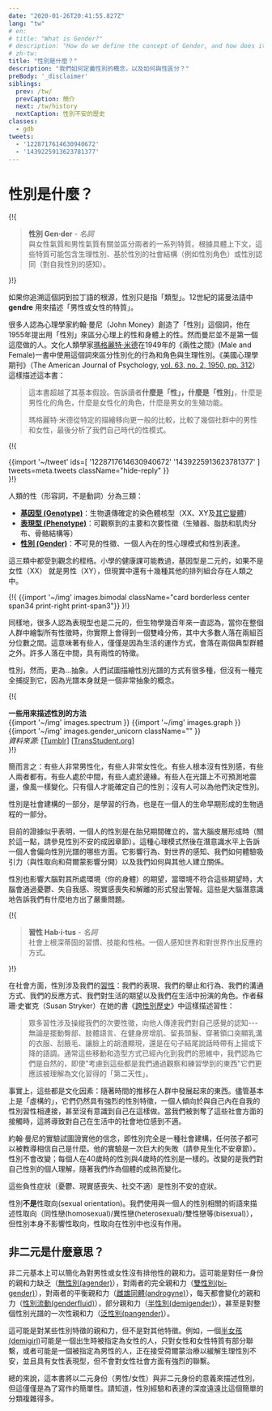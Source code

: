```yaml
---
date: "2020-01-26T20:41:55.827Z"
lang: "tw"
# en:
# title: "What is Gender?"
# description: "How do we define the concept of Gender, and how does it differ from Sex?"
# zh-tw:
title: "性別是什麼？"
description: "我們如何定義性別的概念，以及如何與性區分？"
preBody: '_disclaimer'
siblings:
  prev: /tw/
  prevCaption: 簡介
  next: /tw/history
  nextCaption: 性別不安的歷史
classes:
  - gdb
tweets:
  - '1228717614630940672'
  - '1439225913623781377'
---
```


# 性別是什麼？

{!{
<div class="gutter">
  <blockquote>
    <strong>性別 Gen·der</strong> - <em>名詞</em><br>
    <!-- en:
    The range of characteristics pertaining to, and differentiating between, femininity and masculinity. Depending on the context, these characteristics may include biological sex, sex-based social structures (i.e., gender roles), or gender identity (the personal sense of one's own gender).
    zh-tw: -->
    與女性氣質和男性氣質有關並區分兩者的一系列特質。根據具體上下文，這些特質可能包含生理性別、基於性別的社會結構（例如性別角色）或性別認同（對自我性別的感知）。
  </blockquote>
</div>
}!}

<!-- en:
If you trace the etymology of the word to its Latin roots, gender simply means "type". The Norman French term **gendre** was in use in the 12th century to describe "the quality of being male or female."

zh-tw: -->
如果你追溯這個詞到拉丁語的根源，性別只是指「類型」。12世紀的諾曼法語中 **gendre** 用來描述「男性或女性的特質」。

<!-- en:
Many people attribute the term to psychologist John Money, who proposed using "gender" in 1955 to differentiate mental sex from physical sex. However, Money was not the first to do so. Cultural anthropologist [Margaret Mead](https://en.wikipedia.org/wiki/Margaret_Mead) used the term in 1949 in her book *Male and Female* to distinguish gendered behaviors and roles from biological sex. The American Journal of Psychology ([vol. 63, no. 2, 1950, pp. 312](https://www.jstor.org/stable/1418948)) described the book thusly:

zh-tw: -->
很多人認為心理學家約翰·曼尼（John Money）創造了「性別」這個詞，他在1955年提出用「性別」來區分心理上的性和身體上的性。然而曼尼並不是第一個這麼做的人。文化人類學家[瑪格麗特·米德](https://en.wikipedia.org/wiki/Margaret_Mead)在1949年的《兩性之間》(Male and Female)一書中使用這個詞來區分性別化的行為和角色與生理性別。《美國心理學期刊》（The American Journal of Psychology, [vol. 63, no. 2, 1950, pp. 312](https://www.jstor.org/stable/1418948)）這樣描述這本書：

<!-- en:
> A book, moreover, which gives beyond its premise; for it informs the reader upon **'gender' as well as upon 'sex,'** upon masculine and feminine roles as well as upon male and female and their reproductive functions.
>
> Margaret Mead moves from the specific delineation to the more general comparison of male and female in several communities, finally coming to an analysis of sex-patterns in our own midst and for our own time.

zh-tw: -->
> 這本書超越了其基本假設。告訴讀者**什麼是「性」，什麼是「性別」**，什麼是男性化的角色，什麼是女性化的角色，什麼是男女的生殖功能。
>
> 瑪格麗特·米德從特定的描繪移向更一般的比較，比較了幾個社群中的男性和女性，最後分析了我們自己時代的性模式。

{!{
<div class="gutter">
  {{import '~/tweet' ids=[
    '1228717614630940672'
    '1439225913623781377'
  ] tweets=meta.tweets className="hide-reply" }}
</div>
}!}

<!-- en:
Human Sex (the adjective, not the verb) is broken down into three categories:

zh-tw: -->
人類的性（形容詞，不是動詞）分為三類：

<!-- en:
- **[Genotype](https://en.wikipedia.org/wiki/Genotype)**: The genetically-defined chromosomal kareotype of an organism (XX, XY, [and all variants thereof](https://twitter.com/sciencevet2/status/1035250518870900737?lang=en))
- **[Phenotype](https://en.wikipedia.org/wiki/Phenotype)**: The observable primary and secondary sexual characteristics (genitals, fat and muscle distribution, bone structure, etc.)
- **[Gender](https://en.wikipedia.org/wiki/Gender)**: The **un**observable sexual characteristics, the internal mental model of a person's own sex, and the way that they express it.

zh-tw: -->
- **[基因型 (Genotype)](https://zh.wikipedia.org/wiki/%E5%9F%BA%E5%9B%A0%E5%9E%8B)**：生物遺傳確定的染色體核型（XX、XY及[其它變體](https://twitter.com/sciencevet2/status/1035250518870900737?lang=en)）
- **[表現型 (Phenotype)](https://zh.wikipedia.org/wiki/%E8%A1%A8%E7%8F%BE%E5%9E%8B)**：可觀察到的主要和次要性徵（生殖器、脂肪和肌肉分布、骨骼結構等）
- **[性別 (Gender)](https://zh.wikipedia.org/wiki/%E7%A4%BE%E6%9C%83%E6%80%A7%E5%88%A5)**：**不**可見的性徵、一個人內在的性心理模式和性別表達。

<!-- en:
Any of these three aspects can fall into a position on a range of values. Your elementary school health class probably taught you that genotype is binary, either female (XX) or male (XY), when the reality is that there are a dozen other permutations that can occur within human beings.

zh-tw: -->
這三類中都受到觀念的桎梏。小學的健康課可能教過，基因型是二元的，如果不是女性（XX） 就是男性（XY），但現實中還有十幾種其他的排列組合存在人類之中。

{!{ {{import '~/img' images.bimodal className="card borderless center span34 print-right print-span3"}} }!}

<!-- en:
Likewise, many people believe that phenotype is also binary, but biology has recognized for hundreds of years that, when you plot out all sexual characteristics across a population, you actually end up with a bimodal distribution where the majority of the population falls within a percentile of two groups. This means that some people will, simply by nature of how life works, fall outside of the typical two piles. Many people fall in the middle, with characteristics of both sexes.

zh-tw: -->
同樣地，很多人認為表現型也是二元的，但生物學幾百年來一直認為，當你在整個人群中繪製所有性徵時，你實際上會得到一個雙峰分佈，其中大多數人落在兩組百分位數之間。這意味著有些人，僅僅是因為生活的運作方式，會落在兩個典型群體之外。許多人落在中間，具有兩性的特徵。

<!-- en:
Gender, however, is a lot more... esoteric. There are a lot of different ways in which people have attempted to illustrate the gender spectrum, but none have quite thoroughly captured it because the spectrum is itself a very abstract concept.

zh-tw: -->
性別，然而，更為...抽象。人們試圖描繪性別光譜的方式有很多種，但沒有一種完全捕捉到它，因為光譜本身就是一個非常抽象的概念。

{!{
<div class="">
  <div class="card">
    <div class="card-header"><strong>一些用來描述性別的方法</strong></div>
    <div class="card-body flex flex-row">
      {{import '~/img' images.spectrum }}
      {{import '~/img' images.graph }}
      {{import '~/img' images.gender_unicorn className="" }}
    </div>
    <div class="card-body">
      <em>資料來源:</em>
      [<a href="https://bahamutzero.tumblr.com/post/56838411871/gender-a-visual-guide-when-most-people-think-of">Tumblr</a>]
      [<a href="http://www.transstudent.org/gender">TransStudent.org</a>]
    </div>
  </div>
</div>
}!}

<!-- en:
The short of it is: some people are very male, some people are very female. Some people feel no gender at all, some people feel both. Some are smack in the middle, some land along the edges. Some people oscillate all over the spectrum in unpredictable ways, changing like the wind. Only an individual can identify their own gender; no one else can dictate it for them.

zh-tw: -->
簡而言之：有些人非常男性化，有些人非常女性化。有些人根本沒有性別感，有些人兩者都有。有些人處於中間，有些人處於邊緣。有些人在光譜上不可預測地震盪，像風一樣變化。只有個人才能確定自己的性別；沒有人可以為他們決定性別。

<!-- en:
Gender is part social construct, part learned behaviors, and part biological processes which form very early in a person's life.

zh-tw: -->
性別是社會建構的一部分，是學習的行為，也是在一個人的生命早期形成的生物過程的一部分。

<!-- en:
Present evidence seems to suggest that a person's gender is established during gestation while the cerebral cortex of the brain is forming (more about that in the Causes of Gender Dysphoria section). This mental model then informs, at a subconscious level, what aspects of the gender spectrum a person will lean towards. It affects behavior, perceptions of the world, the way we experience attraction (separate from sexual orientation and hormonal influences) and how we bond with other people.

zh-tw: -->
目前的證據似乎表明，一個人的性別是在胎兒期間確立的，當大腦皮層形成時（關於這一點，請參見性別不安的成因章節）。這種心理模式然後在潛意識水平上告訴一個人會偏向性別光譜的哪些方面。它影響行為、對世界的感知、我們如何體驗吸引力（與性取向和荷爾蒙影響分開）以及我們如何與其他人建立關係。

<!-- en:
Gender also affects the expectations that the brain has for the environment it resides in (your body), and when that environment does not meet those expectations, the brain sends up warning alarms in the form of depression, depersonalization, derealization, and dissociation. These are the brain's subconscious ways of informing us that something is very wrong.

zh-tw: -->
性別也影響大腦對其所處環境（你的身體）的期望，當環境不符合這些期望時，大腦會通過憂鬱、失自我感、現實感喪失和解離的形式發出警報。這些是大腦潛意識地告訴我們有什麼地方出了嚴重問題。

{!{
<div class="gutter"><blockquote>
  <strong>習性 Hab·i·tus</strong> - <em>名詞</em><br>
  <!-- en:
  Socially ingrained habits, skills, and dispositions. The way a person perceives and reacts to the world.
  zh-tw: -->
  社會上根深蒂固的習慣、技能和性格。一個人感知世界和對世界作出反應的方式。
</blockquote></div>
}!}

<!-- en:
On the social side, gender involves our [habitus](https://en.wikipedia.org/wiki/Habitus_(sociology)): our presentation, our mannerisms and behaviors, how we communicate, how we react, what our expectations are from life, and the roles that we fulfill as we walk through life. The author Susan Stryker described habitus it in her book *[Transgender History](https://smile.amazon.com/Transgender-History-second-Todays-Revolution/dp/158005689X)*:

zh-tw: -->
在社會方面，性別涉及我們的[習性](https://zh.wikipedia.org/wiki/%E6%85%A3%E7%BF%92)：我們的表現、我們的舉止和行為、我們的溝通方式、我們的反應方式、我們對生活的期望以及我們在生活中扮演的角色。作者蘇珊·史崔克（Susan Stryker）在她的書《[跨性別歷史](https://smile.amazon.com/Transgender-History-second-Todays-Revolution/dp/158005689X)》中這樣描述習性：

<!-- en:
> A lot of habitus involves manipulating our secondary sex characteristics to communicate to others our own sense of who we feel we are---whether we sway our hips, talk with our hands, bulk up at the gym, grow out our hair, wearclothing with a neckline that emphasizes our cleavage, shave our armpits, allow stubble to be visible on our faces, or speak with a rising or falling inflection at the end of sentences. Often these ways of moving and styling have become so internalized that we think of them as natural even though---given that they are all things we've learned through observation and practice---they can be better understood as culturally acquired "second nature."

zh-tw: -->
> 眾多習性涉及操縱我們的次要性徵，向他人傳達我們對自己感覺的認知---無論是擺動臀部、肢體語言、在健身房增肌、留長頭髮、穿著領口突顯乳溝的衣服、刮腋毛、讓臉上的胡渣顯現，還是在句子結尾說話時帶有上揚或下降的語調。通常這些移動和造型方式已經內化到我們的思維中，我們認為它們是自然的，即使"考慮到這些都是我們通過觀察和練習學到的東西"它們更應該被理解為文化習得的「第二天性」。

<!-- en:
Indeed, these are all cultural factors: things which have developed within the population over time. Regardless of being essentially "made up", they are still strongly gendered and a person tends to connect to the gendered habitus of their internal self without even realizing they are doing it. When we are denied access to those social aspects, this results in discomfort with one's social position in life.

zh-tw: -->
事實上，這些都是文化因素：隨著時間的推移在人群中發展起來的東西。儘管基本上是「虛構的」，它們仍然具有強烈的性別特徵，一個人傾向於與自己內在自我的性別習性相連接，甚至沒有意識到自己在這樣做。當我們被剝奪了這些社會方面的接觸時，這將導致對自己在生活中的社會地位感到不適。

<!-- en:
John Money's experiments attempted to confirm his belief that gender is entirely a social construct, and that any child can be raised to believe themselves to be whatever they were taught to be. His experiment was a massive failure (see the Biochemical Dysphoria section). Gender does not change; every human is the same gender at 40 that they were at 4. What changes is our own personal understanding of our gender as we mature as individuals.

zh-tw: -->
約翰·曼尼的實驗試圖證實他的信念，即性別完全是一種社會建構，任何孩子都可以被教導相信自己是什麼。他的實驗是一次巨大的失敗（請參見生化不安章節）。性別不會改變；每個人在40歲時的性別與4歲時的性別是一樣的。改變的是我們對自己性別的個人理解，隨著我們作為個體的成熟而變化。

<!-- en:
These negative symptoms (depression, derealization, social discomfort) are the symptoms of Gender Dysphoria.

zh-tw: -->
這些負性症狀（憂鬱、現實感喪失、社交不適）是性別不安的症狀。

<!-- en:
What **Gender is *not*** is sexual orientation. We describe orientation using terms relative to one's gender (homosexual/heterosexual/bisexual, etc), but gender itself does not affect sexuality and sexuality has no role in gender.

zh-tw: -->
性別**不是**性取向(sexual orientation)。我們使用與一個人的性別相關的術語來描述性取向（同性戀(homosexual)/異性戀(heterosexual)/雙性戀等(bisexual)），但性別本身不影響性取向，性取向在性別中也沒有作用。

<!-- en:
## What does it mean to be Non-binary?

zh-tw: -->
## 非二元是什麼意思？

<!-- en:
Non-binary can basically be simplified as a lack of exclusive affinity to male or female. This may be a lack of affinity to either identity ([agender](https://gender.wikia.org/wiki/Agender)), a total affinity to both ([bi-gender](https://gender.wikia.org/wiki/Bigender)/), a balanced affinity to both ([androgyne](https://gender.fandom.com/wiki/Androgyne)), an affinity that changes from day to day ([genderfluid](https://gender.wikia.org/wiki/Genderfluid)), a partial affinity ([demigender](https://gender.wikia.org/wiki/Demigender)), or even an affinity to the entire gender spectrum at once ([pangender](https://gender.wikia.org/wiki/Pangender)).

zh-tw: -->
非二元基本上可以簡化為對男性或女性沒有排他性的親和力。這可能是對任一身份的親和力缺乏（[無性別(agender)](https://gender.wikia.org/wiki/Agender)），對兩者的完全親和力（[雙性別(bi-gender)](https://gender.fandom.com/wiki/Bigender)），對兩者的平衡親和力（[雌雄同體(androgyne)](https://gender.fandom.com/wiki/Androgyne)），每天都會變化的親和力（[性別流動(genderfluid)](https://gender.wikia.org/wiki/Genderfluid)），部分親和力（[半性別(demigender)](https://gender.wikia.org/wiki/Demigender)），甚至是對整個性別光譜的一次性親和力（[泛性別(pangender)](https://gender.wikia.org/wiki/Pangender)）。

<!-- en:
It could be an affinity to some aspects of a gender but not others. For example, a [demigirl](https://gender.wikia.org/wiki/Demigirl) could be someone assigned female at birth who only feels a partial connection to womanhood and femininity, or may be a male-assigned individual who is taking hormone therapy to relieve physical dysphoria, and has a female phenotype, but does not experience a strong connection to the social aspects of womanhood.

zh-tw: -->
這可能是對某些性別特徵的親和力，但不是對其他特徵。例如，一個[半女孩(demigirl)](https://gender.wikia.org/wiki/Demigirl)可能是一個出生時被指定為女性的人，只對女性和女性特質有部分聯繫，或者可能是一個被指定為男性的人，正在接受荷爾蒙治療以緩解生理性別不安，並且具有女性表現型，但不會對女性社會方面有強烈的聯繫。

<!-- en:
In generalist terms, this book will be describing gender in a sense of binary identities (male/female) vs non-binary identities, but this is purely for the sake of writing simplicity. Please know that the depth of gender experience and expression is far, far more complicated than this simple breakdown.

zh-tw: -->
總的來說，這本書將以二元身份（男性/女性）與非二元身份的意義來描述性別，但這僅僅是為了寫作的簡單性。請知道，性別經驗和表達的深度遠遠比這個簡單的分類複雜得多。
